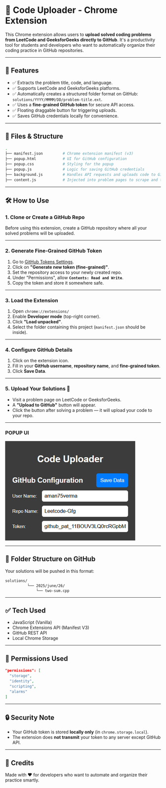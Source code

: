 # 🚀 Code Uploader - Chrome Extension

This Chrome extension allows users to **upload solved coding problems from LeetCode and GeeksforGeeks directly to GitHub**. It's a productivity tool for students and developers who want to automatically organize their coding practice in GitHub repositories.

---

## 🌟 Features

- ✅ Extracts the problem title, code, and language.
- ✅ Supports LeetCode and GeeksforGeeks platforms.
- ✅ Automatically creates a structured folder format on GitHub: `solutions/YYYY/MMMM/DD/problem-title.ext`.
- ✅ Uses a **fine-grained GitHub token** for secure API access.
- ✅ Floating draggable button for triggering uploads.
- ✅ Saves GitHub credentials locally for convenience.

---

## 🧩 Files & Structure

```bash
.
├── manifest.json         # Chrome extension manifest (v3)
├── popup.html            # UI for GitHub configuration
├── popup.css             # Styling for the popup
├── popup.js              # Logic for saving GitHub credentials
├── background.js         # Handles API requests and uploads code to GitHub
├── content.js            # Injected into problem pages to scrape and trigger upload
```

---

## 🛠️ How to Use

### 1. Clone or Create a GitHub Repo

Before using this extension, create a GitHub repository where all your solved problems will be uploaded.

---


### 2. Generate Fine-Grained GitHub Token

1. Go to [GitHub Tokens Settings](https://github.com/settings/tokens?type=beta).
2. Click on **"Generate new token (fine-grained)"**.
3. Set the repository access to your newly created repo.
4. Under "Permissions", allow **`Contents: Read and Write`**.
5. Copy the token and store it somewhere safe.

---

### 3. Load the Extension

1. Open `chrome://extensions/`
2. Enable **Developer mode** (top-right corner).
3. Click **"Load unpacked"**.
4. Select the folder containing this project (`manifest.json` should be inside).

---

### 4. Configure GitHub Details

1. Click on the extension icon.
2. Fill in your **GitHub username**, **repository name**, and **fine-grained token**.
3. Click **Save Data**.

---

### 5. Upload Your Solutions 🚀

- Visit a problem page on LeetCode or GeeksforGeeks.
- A **"Upload to GitHub"** button will appear.
- Click the button after solving a problem — it will upload your code to your repo.

---
### POPUP UI


![Alt Text](/Popup.png)





---
## 📂 Folder Structure on GitHub

Your solutions will be pushed in this format:

```
solutions/
          └── 2025/june/26/
              └── two-sum.cpp
```

---

## ✅ Tech Used

- JavaScript (Vanilla)
- Chrome Extensions API (Manifest V3)
- GitHub REST API
- Local Chrome Storage

---

## 📌 Permissions Used

```json
"permissions": [
  "storage",
  "identity",
  "scripting",
  "alarms"
]
```

---

## 🔒 Security Note

- Your GitHub token is stored **locally only** (in `chrome.storage.local`).
- The extension does **not transmit** your token to any server except GitHub API.

---

## 🧠 Credits

Made with ❤️ for developers who want to automate and organize their practice smartly.
